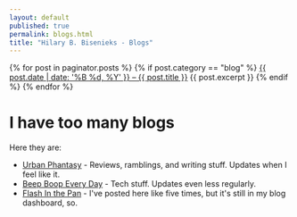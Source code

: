 ```yaml
---
layout: default
published: true
permalink: blogs.html
title: "Hilary B. Bisenieks - Blogs"
---
```


{% for post in paginator.posts %}
  {% if post.category == "blog" %}
    <a href="{{ post.url }}">{{ post.date | date: '%B %d, %Y' }} &ndash; {{ post.title }}</a>
    {{ post.excerpt }}
  {% endif %}
{% endfor %}

I have too many blogs
===

Here they are:

* [Urban Phantasy](https://urbanphantasy.wordpress.com/) - Reviews, ramblings, and writing stuff. Updates when I feel like it.
* [Beep Boop Every Day](https://beepboopeveryday.wordpress.com/) - Tech stuff. Updates even less regularly.
* [Flash In the Pan](https://flashficinthepan.wordpress.com/) - I've posted here like five times, but it's still in my blog dashboard, so.
